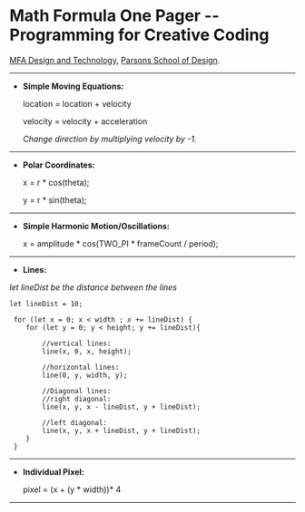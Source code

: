 # Math Formula One Pager -- Programming for Creative Coding

[MFA Design and Technology](http://www.newschool.edu/parsons/mfa-design-technology/), [Parsons School of Design](http://www.newschool.edu/parsons/).

---
* **Simple Moving Equations:** 

 	location = location + velocity

 	velocity = velocity + acceleration

 	*Change direction by multiplying velocity by -1.*

---
* **Polar Coordinates:**  
 
 	x = r * cos(theta);
 	
 	y = r * sin(theta);

---
* **Simple Harmonic Motion/Oscillations:** 

	x = amplitude * cos(TWO_PI * frameCount / period);

---
* **Lines:** 

*let lineDist be the distance between the lines*

```
let lineDist = 10;

 for (let x = 0; x < width ; x += lineDist) {
  	for (let y = 0; y < height; y += lineDist){

		//vertical lines:
		line(x, 0, x, height);  

		//horizontal lines:
		line(0, y, width, y);

		//Diagonal lines:
		//right diagonal: 
		line(x, y, x - lineDist, y + lineDist); 

		//left diagonal: 
		line(x, y, x + lineDist, y + lineDist);
	}
 }	

```


---
* **Individual Pixel:** 

	pixel = (x + (y * width))* 4
 
---



